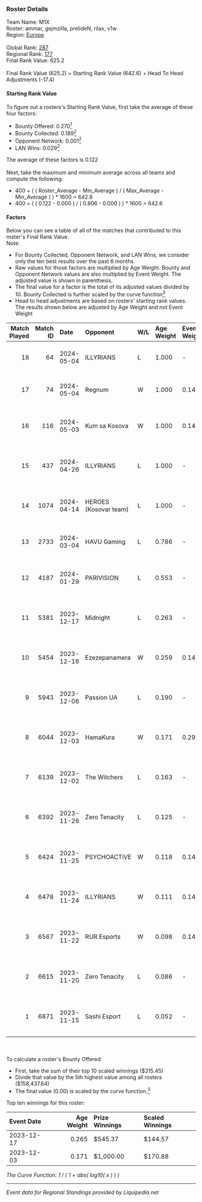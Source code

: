 ### Roster Details<br />
Team Name: M1X<br />
Roster: ammar, gejmzilla, prelideN, rilax, v1w<br />
Region: [Europe]( ../standings_europe.md)<br />
<br />
Global Rank: [287](../standings_global.md)<br />
Regional Rank: [177]( ../standings_europe.md)<br />
Final Rank Value:  625.2<br />
<br />
Final Rank Value (625.2) = Starting Rank Value (642.6) + Head To Head Adjustments (-17.4)<br />

#### Starting Rank Value<br />
To figure out a rosters's Starting Rank Value, first take the average of these four factors:<br />
- Bounty Offered: 0.270[<sup>1</sup>](#table2)
- Bounty Collected: 0.189[<sup>2</sup>](#table1)
- Opponent Network: 0.001[<sup>2</sup>](#table1)
- LAN Wins: 0.029[<sup>2</sup>](#table1)

The average of these factors is 0.122<br />
<br />
Next, take the maximum and minimum average across all teams and compute the following:<br />
- 400 + ( ( Roster_Average - Min_Average ) / ( Max_Average - Min_Average ) ) * 1600 = 642.6
- 400 + ( ( 0.122 - 0.000 ) / ( 0.806 - 0.000 ) ) * 1600 = 642.6


#### Factors<br />
Below you can see a table of all of the matches that contributed to this roster's Final Rank Value.<br />
Note:<br />

- For Bounty Collected, Opponent Network, and LAN Wins, we consider only the ten best results over the past 6 months.
- Raw values for those factors are multiplied by Age Weight. Bounty and Opponent Network values are also multiplied by Event Weight. The adjusted value is shown in parenthesis.
- The final value for a factor is the total of its adjusted values divided by 10. Bounty Collected is further scaled by the curve function[<sup>3</sup>](#curveFunction)
- Head to head adjustments are based on rosters' starting rank values. The results shown below are adjusted by Age Weight and not Event Weight
<span id="table1"></span><br />


| Match Played | Match ID | Date       | Opponent              | W/L | Age Weight | Event Weight | Bounty Collected | Opponent Network | LAN Wins  | H2H Adj. | Roster                                       |
| -: | -: | :- | :- | :- | :- | :- | :- | :- | :- | -: | :- |
|           18 |       64 | 2024-05-04 | ILLYRIANS             | L   | 1.000      | -            | -                | -                | -         |    -9.91 | ammar, gejmzilla, prelideN, rilax, v1w       |
|           17 |       74 | 2024-05-04 | Regnum                | W   | 1.000      | 0.143        | 0.003 (0.000)    | 0.046 (0.007)    | 0 (0.000) |    17.20 | ammar, gejmzilla, prelideN, rilax, v1w       |
|           16 |      116 | 2024-05-03 | Kum sa Kosova         | W   | 1.000      | 0.143        | 0.000 (0.000)    | 0.000 (0.000)    | 0 (0.000) |     6.96 | ammar, arbnorz, gejmzilla, prelideN, rilax   |
|           15 |      437 | 2024-04-26 | ILLYRIANS             | L   | 1.000      | -            | -                | -                | -         |   -10.37 | ammar, Dinsanety, gejmzilla, rosoneriii, v1w |
|           14 |     1074 | 2024-04-14 | HEROES (Kosovar team) | L   | 1.000      | -            | -                | -                | -         |   -10.63 | cerber, gulito, Krabeni, makazze, rosoneriii |
|           13 |     2733 | 2024-03-04 | HAVU Gaming           | L   | 0.786      | -            | -                | -                | -         |    -6.22 | gejmzilla, kressy, PrelideN, rilax, v1w      |
|           12 |     4187 | 2024-01-29 | PARIVISION            | L   | 0.553      | -            | -                | -                | -         |    -3.65 | gejmzilla, PALM1, PrelideN, rilax, zur1s     |
|           11 |     5381 | 2023-12-17 | Midnight              | L   | 0.263      | -            | -                | -                | -         |    -4.16 | ammar, cerber, deb0, gejmzilla, v1w          |
|           10 |     5454 | 2023-12-16 | Ezezepanamera         | W   | 0.259      | 0.143        | 0.000 (0.000)    | 0.000 (0.000)    | 1 (0.259) |     1.65 | dilla, gmart1nii, MELLOWi, muLche, noaHH2    |
|            9 |     5943 | 2023-12-06 | Passion UA            | L   | 0.190      | -            | -                | -                | -         |    -0.69 | jackasmo, jambo, marat2k, s-chilla, zeRRoFIX |
|            8 |     6044 | 2023-12-03 | HamaKura              | W   | 0.171      | 0.294        | 0.000 (0.000)    | 0.000 (0.000)    | 0 (0.000) |     1.09 | ammar, cerber, deb0, gejmzilla, v1w          |
|            7 |     6139 | 2023-12-02 | The Witchers          | L   | 0.163      | -            | -                | -                | -         |    -1.58 | fear, Sdaim, smooya, soulfly, synyx          |
|            6 |     6392 | 2023-11-26 | Zero Tenacity         | L   | 0.125      | -            | -                | -                | -         |    -0.56 | ammar, cerber, deb0, gejmzilla, v1w          |
|            5 |     6424 | 2023-11-25 | PSYCHOACTiVE          | W   | 0.118      | 0.143        | 0.000 (0.000)    | 0.019 (0.000)    | 0 (0.000) |     1.31 | andr1x, DiMKE, Impulse, Katalic, sarenii     |
|            4 |     6478 | 2023-11-24 | ILLYRIANS             | W   | 0.111      | 0.143        | 0.001 (0.000)    | 0.308 (0.005)    | 0 (0.000) |     2.18 | ammar, cerber, deb0, gejmzilla, v1w          |
|            3 |     6567 | 2023-11-22 | RUR Esports           | W   | 0.098      | 0.143        | 0.000 (0.000)    | 0.006 (0.000)    | 0 (0.000) |     0.97 | ammar, cerber, deb0, gejmzilla, v1w          |
|            2 |     6615 | 2023-11-20 | Zero Tenacity         | L   | 0.086      | -            | -                | -                | -         |    -0.37 | ammar, cerber, deb0, gejmzilla, v1w          |
|            1 |     6871 | 2023-11-15 | Sashi Esport          | L   | 0.052      | -            | -                | -                | -         |    -0.64 | aizy, n1Xen, NutNut, PR1mE, Speedy           |

<br />
<span id="table2"></span><br />
To calculate a roster's Bounty Offered:<br />

- First, take the sum of their top 10 scaled winnings ($315.45)
- Divide that value by the 5th highest value among all rosters ($158,437.64)
- The final value (0.00) is scaled by the curve function.[<sup>3</sup>](#curveFunction)

Top ten winnings for this roster:<br />

| Event Date | Age Weight | Prize Winnings | Scaled Winnings |
| :- | -: | :- | :- |
| 2023-12-17 |      0.265 | $545.37        | $144.57         |
| 2023-12-03 |      0.171 | $1,000.00      | $170.88         |


<span id="curveFunction"></span>_The Curve Function: 1 / ( 1 + abs( log10( x ) ) )_<br />

---
_Event data for Regional Standings provided by Liquipedia.net_<br />
